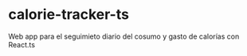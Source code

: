 # calorie-tracker-ts
 Web app para el seguimieto diario del cosumo y gasto de calorías con React.ts
